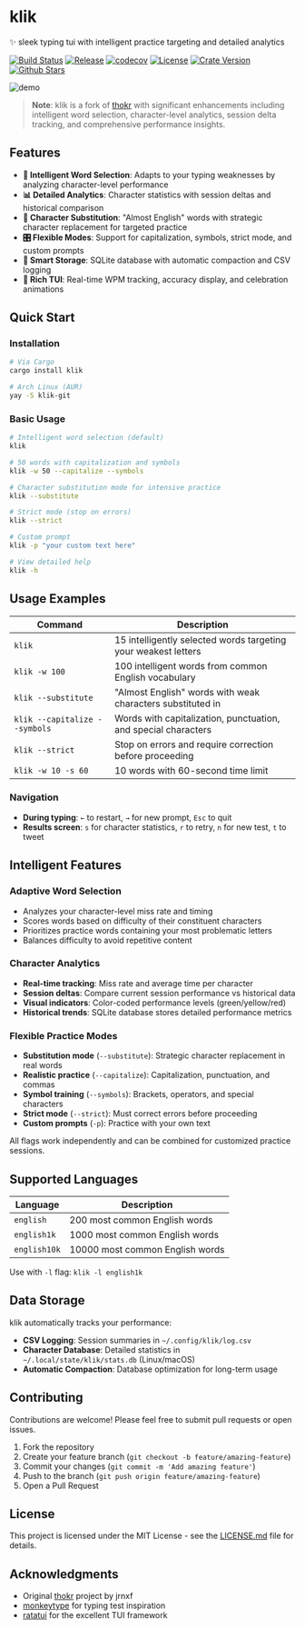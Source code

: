 # klik
✨ sleek typing tui with intelligent practice targeting and detailed analytics

[![Build Status](https://img.shields.io/badge/build-passing-brightgreen.svg)](https://github.com/martintrojer/klik/actions)
[![Release](https://img.shields.io/github/v/release/martintrojer/klik)](https://github.com/martintrojer/klik/releases)
[![codecov](https://codecov.io/gh/martintrojer/klik/branch/main/graph/badge.svg)](https://codecov.io/gh/martintrojer/klik)
[![License](https://img.shields.io/badge/License-MIT-default.svg)](./LICENSE.md)
[![Crate Version](https://img.shields.io/crates/v/klik)](https://crates.io/crates/klik)
[![Github Stars](https://img.shields.io/github/stars/martintrojer/klik)](https://github.com/martintrojer/klik/stargazers)

![demo](https://github.com/martintrojer/assets/raw/main/klik/demo.gif)

> **Note**: klik is a fork of [thokr](https://github.com/jrnxf/thokr) with significant enhancements including intelligent word selection, character-level analytics, session delta tracking, and comprehensive performance insights.

## Features

- **🧠 Intelligent Word Selection**: Adapts to your typing weaknesses by analyzing character-level performance
- **📊 Detailed Analytics**: Character statistics with session deltas and historical comparison
- **🔀 Character Substitution**: "Almost English" words with strategic character replacement for targeted practice
- **🎛️ Flexible Modes**: Support for capitalization, symbols, strict mode, and custom prompts
- **💾 Smart Storage**: SQLite database with automatic compaction and CSV logging
- **🎨 Rich TUI**: Real-time WPM tracking, accuracy display, and celebration animations

## Quick Start

### Installation

```sh
# Via Cargo
cargo install klik

# Arch Linux (AUR)
yay -S klik-git
```

### Basic Usage

```sh
# Intelligent word selection (default)
klik

# 50 words with capitalization and symbols
klik -w 50 --capitalize --symbols

# Character substitution mode for intensive practice
klik --substitute

# Strict mode (stop on errors)
klik --strict

# Custom prompt
klik -p "your custom text here"

# View detailed help
klik -h
```

## Usage Examples

| Command | Description |
|---------|-------------|
| `klik` | 15 intelligently selected words targeting your weakest letters |
| `klik -w 100` | 100 intelligent words from common English vocabulary |
| `klik --substitute` | "Almost English" words with weak characters substituted in |
| `klik --capitalize --symbols` | Words with capitalization, punctuation, and special characters |
| `klik --strict` | Stop on errors and require correction before proceeding |
| `klik -w 10 -s 60` | 10 words with 60-second time limit |

### Navigation

- **During typing**: `←` to restart, `→` for new prompt, `Esc` to quit
- **Results screen**: `s` for character statistics, `r` to retry, `n` for new test, `t` to tweet

## Intelligent Features

### Adaptive Word Selection
- Analyzes your character-level miss rate and timing
- Scores words based on difficulty of their constituent characters
- Prioritizes practice words containing your most problematic letters
- Balances difficulty to avoid repetitive content

### Character Analytics
- **Real-time tracking**: Miss rate and average time per character
- **Session deltas**: Compare current session performance vs historical data
- **Visual indicators**: Color-coded performance levels (green/yellow/red)
- **Historical trends**: SQLite database stores detailed performance metrics

### Flexible Practice Modes
- **Substitution mode** (`--substitute`): Strategic character replacement in real words
- **Realistic practice** (`--capitalize`): Capitalization, punctuation, and commas
- **Symbol training** (`--symbols`): Brackets, operators, and special characters
- **Strict mode** (`--strict`): Must correct errors before proceeding
- **Custom prompts** (`-p`): Practice with your own text

All flags work independently and can be combined for customized practice sessions.

## Supported Languages

| Language | Description |
|----------|-------------|
| `english` | 200 most common English words |
| `english1k` | 1000 most common English words |
| `english10k` | 10000 most common English words |

Use with `-l` flag: `klik -l english1k`

## Data Storage

klik automatically tracks your performance:

- **CSV Logging**: Session summaries in `~/.config/klik/log.csv`
- **Character Database**: Detailed statistics in `~/.local/state/klik/stats.db` (Linux/macOS)
- **Automatic Compaction**: Database optimization for long-term usage

## Contributing

Contributions are welcome! Please feel free to submit pull requests or open issues.

1. Fork the repository
2. Create your feature branch (`git checkout -b feature/amazing-feature`)
3. Commit your changes (`git commit -m 'Add amazing feature'`)
4. Push to the branch (`git push origin feature/amazing-feature`)
5. Open a Pull Request

## License

This project is licensed under the MIT License - see the [LICENSE.md](./LICENSE.md) file for details.

## Acknowledgments

- Original [thokr](https://github.com/jrnxf/thokr) project by jrnxf
- [monkeytype](https://github.com/Miodec/monkeytype) for typing test inspiration
- [ratatui](https://github.com/ratatui-org/ratatui) for the excellent TUI framework